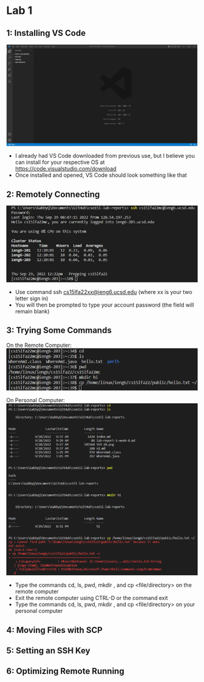 # Lab 1
## 1: Installing VS Code
![VS Code Starting Screen](img1.png)
- I already had VS Code downloaded from previous use, but I believe you can install for your respective OS at https://code.visualstudio.com/download 
- Once installed and opened, VS Code should look something like that

## 2: Remotely Connecting
![SSH](img2.png)
- Use command ssh cs15lfa22xx@ieng6.ucsd.edu (where xx is your two letter sign in)
- You will then be prompted to type your account password (the field will remain blank)

## 3: Trying Some Commands
On the Remote Computer:
![](img3.png)

On Personal Computer:
![](img4.png)
- Type the commands cd, ls, pwd, mkdir <directory>, and cp <file/directory> on the remote computer
- Exit the remote computer using CTRL-D or the command exit
- Type the commands cd, ls, pwd, mkdir <directory>, and cp <file/directory> on your personal computer

## 4: Moving Files with SCP
## 5: Setting an SSH Key
## 6: Optimizing Remote Running